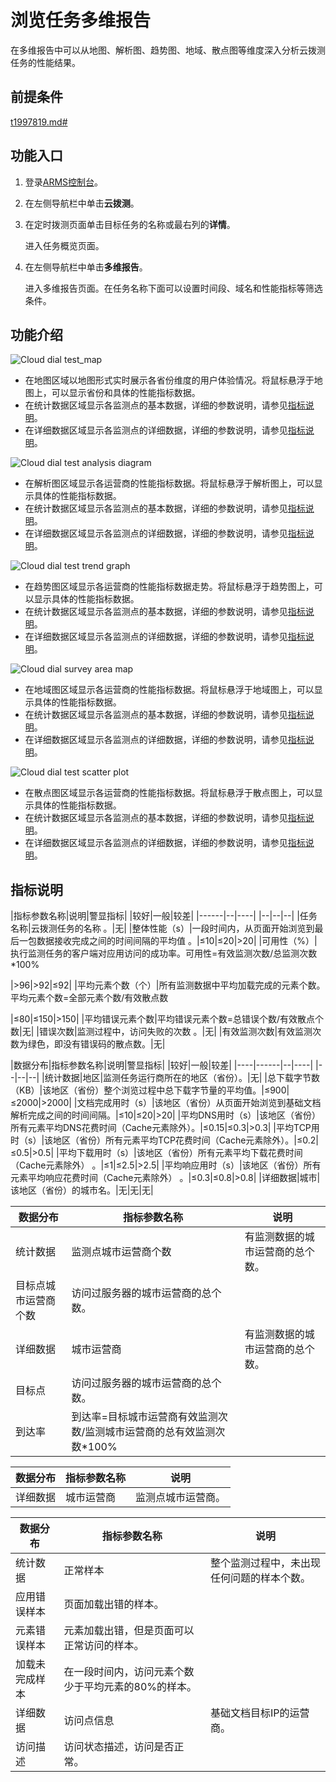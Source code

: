 # 浏览任务多维报告

在多维报告中可以从地图、解析图、趋势图、地域、散点图等维度深入分析云拨测任务的性能结果。

## 前提条件

[t1997819.md\#]()

## 功能入口

1.  登录[ARMS控制台](https://arms.console.aliyun.com/#/home)。
2.  在左侧导航栏中单击**云拨测**。
3.  在定时拨测页面单击目标任务的名称或最右列的**详情**。

    进入任务概览页面。

4.  在左侧导航栏中单击**多维报告**。

    进入多维报告页面。在任务名称下面可以设置时间段、域名和性能指标等筛选条件。


## 功能介绍



![Cloud dial test_map](https://static-aliyun-doc.oss-accelerate.aliyuncs.com/assets/img/zh-CN/5328754061/p179613.png)

-   在地图区域以地图形式实时展示各省份维度的用户体验情况。将鼠标悬浮于地图上，可以显示省份和具体的性能指标数据。
-   在统计数据区域显示各监测点的基本数据，详细的参数说明，请参见[指标说明](#section_7yl_0t8_81a)。
-   在详细数据区域显示各监测点的详细数据，详细的参数说明，请参见[指标说明](#section_7yl_0t8_81a)。

![Cloud dial test analysis diagram](https://static-aliyun-doc.oss-accelerate.aliyuncs.com/assets/img/zh-CN/5328754061/p179680.png)

-   在解析图区域显示各运营商的性能指标数据。将鼠标悬浮于解析图上，可以显示具体的性能指标数据。
-   在统计数据区域显示各监测点的基本数据，详细的参数说明，请参见[指标说明](#section_7yl_0t8_81a)。
-   在详细数据区域显示各监测点的详细数据，详细的参数说明，请参见[指标说明](#section_7yl_0t8_81a)。

![Cloud dial test trend graph](https://static-aliyun-doc.oss-accelerate.aliyuncs.com/assets/img/zh-CN/5328754061/p179681.png)

-   在趋势图区域显示各运营商的性能指标数据走势。将鼠标悬浮于趋势图上，可以显示具体的性能指标数据。
-   在统计数据区域显示各监测点的基本数据，详细的参数说明，请参见[指标说明](#section_7yl_0t8_81a)。
-   在详细数据区域显示各监测点的详细数据，详细的参数说明，请参见[指标说明](#section_7yl_0t8_81a)。

![Cloud dial survey area map](https://static-aliyun-doc.oss-accelerate.aliyuncs.com/assets/img/zh-CN/6328754061/p179684.png)

-   在地域图区域显示各运营商的性能指标数据。将鼠标悬浮于地域图上，可以显示具体的性能指标数据。
-   在统计数据区域显示各监测点的基本数据，详细的参数说明，请参见[指标说明](#section_7yl_0t8_81a)。
-   在详细数据区域显示各监测点的详细数据，详细的参数说明，请参见[指标说明](#section_7yl_0t8_81a)。

![Cloud dial test scatter plot](https://static-aliyun-doc.oss-accelerate.aliyuncs.com/assets/img/zh-CN/6328754061/p179685.png)

-   在散点图区域显示各运营商的性能指标数据。将鼠标悬浮于散点图上，可以显示具体的性能指标数据。
-   在统计数据区域显示各监测点的基本数据，详细的参数说明，请参见[指标说明](#section_7yl_0t8_81a)。
-   在详细数据区域显示各监测点的详细数据，详细的参数说明，请参见[指标说明](#section_7yl_0t8_81a)。

## 指标说明

|指标参数名称|说明|警显指标|
|较好|一般|较差|
|------|--|----|
|--|--|--|
|任务名称|云拨测任务的名称 。|无|
|整体性能（s）|一段时间内，从页面开始浏览到最后一包数据接收完成之间的时间间隔的平均值 。|≤10|≤20|\>20|
|可用性（%）|执行监测任务的客户端对应用访问的成功率。可用性=有效监测次数/总监测次数\*100%

|\>96|\>92|≤92|
|平均元素个数（个）|所有监测数据中平均加载完成的元素个数。平均元素个数=全部元素个数/有效散点数

|≤80|≤150|\>150|
|平均错误元素个数|平均错误元素个数=总错误个数/有效散点个数|无|
|错误次数|监测过程中，访问失败的次数 。|无|
|有效监测次数|有效监测次数为绿色，即没有错误码的散点数。|无|

|数据分布|指标参数名称|说明|警显指标|
|较好|一般|较差|
|----|------|--|----|
|--|--|--|
|统计数据|地区|监测任务运行商所在的地区（省份）。|无|
|总下载字节数（KB）|该地区（省份）整个浏览过程中总下载字节量的平均值。|≤900|≤2000|\>2000|
|文档完成用时（s）|该地区（省份）从页面开始浏览到基础文档解析完成之间的时间间隔。|≤10|≤20|\>20|
|平均DNS用时（s）|该地区（省份）所有元素平均DNS花费时间（Cache元素除外）。|≤0.15|≤0.3|\>0.3|
|平均TCP用时（s）|该地区（省份）所有元素平均TCP花费时间（Cache元素除外）。|≤0.2|≤0.5|\>0.5|
|平均下载用时（s）|该地区（省份）所有元素平均下载花费时间（Cache元素除外） 。|≤1|≤2.5|\>2.5|
|平均响应用时（s）|该地区（省份）所有元素平均响应花费时间（Cache元素除外） 。|≤0.3|≤0.8|\>0.8|
|详细数据|城市|该地区（省份）的城市名。|无|无|无|

|数据分布|指标参数名称|说明|
|----|------|--|
|统计数据|监测点城市运营商个数|有监测数据的城市运营商的总个数。|
|目标点城市运营商个数|访问过服务器的城市运营商的总个数。|
|详细数据|城市运营商|有监测数据的城市运营商的总个数。|
|目标点|访问过服务器的城市运营商的总个数。|
|到达率|到达率=目标城市运营商有效监测次数/监测城市运营商的总有效监测次数\*100%|

|数据分布|指标参数名称|说明|
|----|------|--|
|详细数据|城市运营商|监测点城市运营商。|

|数据分布|指标参数名称|说明|
|----|------|--|
|统计数据|正常样本|整个监测过程中，未出现任何问题的样本个数。|
|应用错误样本|页面加载出错的样本。|
|元素错误样本|元素加载出错，但是页面可以正常访问的样本。|
|加载未完成样本|在一段时间内，访问元素个数少于平均元素的80%的样本。|
|详细数据|访问点信息|基础文档目标IP的运营商。|
|访问描述|访问状态描述，访问是否正常。|

